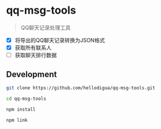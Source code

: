 # qq-msg-tools

> QQ聊天记录处理工具

- [x] 将导出的QQ聊天记录转换为JSON格式
- [x] 获取所有联系人
- [ ] 获取聊天排行数据

## Development

```bash
git clone https://github.com/hellodigua/qq-msg-tools.git

cd qq-msg-tools

npm install

npm link
```
